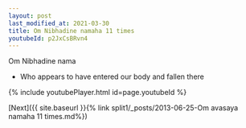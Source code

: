 ```yaml
---
layout: post
last_modified_at: 2021-03-30
title: Om Nibhadine namaha 11 times
youtubeId: p2JxCsBRvn4
---
```

 
 
Om Nibhadine nama 
 
 -  Who appears to have entered our body and fallen there 
 
  
 
  
 
 
 
 
 
 


{% include youtubePlayer.html id=page.youtubeId %}
 
[Next]({{ site.baseurl }}{% link  split1/_posts/2013-06-25-Om avasaya namaha 11 times.md%})
 
